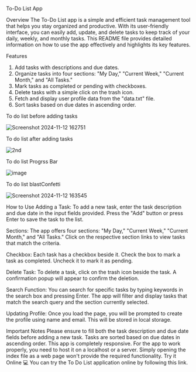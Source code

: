 To-Do List App 

Overview 
The To-Do List app is a simple and efficient task management tool that helps you stay organized and productive. With its user-friendly interface, you can easily add, update, and delete tasks to keep track of your daily, weekly, and monthly tasks. This README file provides detailed information on how to use the app effectively and highlights its key features.

Features 
1. Add tasks with descriptions and due dates.
2. Organize tasks into four sections: "My Day," "Current Week," "Current Month," and "All Tasks."
3. Mark tasks as completed or pending with checkboxes.
4. Delete tasks with a simple click on the trash icon.
5. Fetch and display user profile data from the "data.txt" file.
6.  Sort tasks based on due dates in ascending order.


To do list before adding tasks 

![Screenshot 2024-11-12 162751](https://github.com/user-attachments/assets/5d1811f8-3744-4b5b-8b5e-c870b490560b)

To do list after adding tasks

![2nd](https://github.com/user-attachments/assets/2554285f-e2b4-4067-b21c-3641d3cc4f65)

To do list Progrss Bar

![image](https://github.com/user-attachments/assets/c7913173-f606-4bae-93cc-4dbdc6c45ee4)

To do list blastConfetti

![Screenshot 2024-11-12 163545](https://github.com/user-attachments/assets/905e45c0-9e2d-4b0c-9a5c-de38810c71b2)

How to Use 
Adding a Task: To add a new task, enter the task description and due date in the input fields provided. Press the "Add" button or press Enter to save the task to the list.

Sections: The app offers four sections: "My Day," "Current Week," "Current Month," and "All Tasks." Click on the respective section links to view tasks that match the criteria.

Checkbox: Each task has a checkbox beside it. Check the box to mark a task as completed. Uncheck it to mark it as pending.

Delete Task: To delete a task, click on the trash icon beside the task. A confirmation popup will appear to confirm the deletion.

Search Function: You can search for specific tasks by typing keywords in the search box and pressing Enter. The app will filter and display tasks that match the search query and the section currently selected.

Updating Profile: Once you load the page, you will be prompted to create the profile using name and email. This will be stored in local storage.

Important Notes 
Please ensure to fill both the task description and due date fields before adding a new task.
Tasks are sorted based on due dates in ascending order.
This app is completely responsive.
For the app to work properly, you need to host it on a localhost or a server. Simply opening the index file as a web page won't provide the required functionality.
Try it Online 💻
You can try the To Do List application online by following this link.
